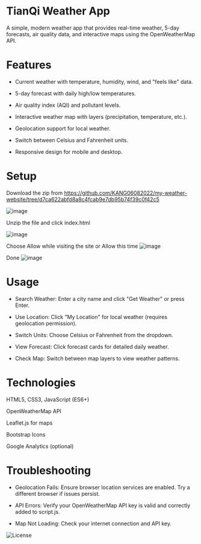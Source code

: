 # TianQi Weather App

A simple, modern weather app that provides real-time weather, 5-day forecasts, air quality data, and interactive maps using the OpenWeatherMap API.

# Features





- Current weather with temperature, humidity, wind, and "feels like" data.



- 5-day forecast with daily high/low temperatures.



- Air quality index (AQI) and pollutant levels.



- Interactive weather map with layers (precipitation, temperature, etc.).



- Geolocation support for local weather.



- Switch between Celsius and Fahrenheit units.



- Responsive design for mobile and desktop.

# Setup
Download the zip from https://github.com/KANG06082022/my-weather-website/tree/d7ca622abfd8a8c4fcab9e7db95b74f39c0f42c5

![image](https://github.com/user-attachments/assets/0dd1786a-40a4-42fb-917c-21ed16992588)


Unzip the file and click index.html

![image](https://github.com/user-attachments/assets/9fbcf08d-a455-451b-967c-9d11004b3f40)


Choose Allow while visiting the site or Allow this time
![image](https://github.com/user-attachments/assets/1231d528-6121-4227-9528-93f516a5aef5)

Done
![image](https://github.com/user-attachments/assets/ab92745e-0353-4774-86ff-2fe59f726ad6)




# Usage





- Search Weather: Enter a city name and click "Get Weather" or press Enter.



- Use Location: Click "My Location" for local weather (requires geolocation permission).



- Switch Units: Choose Celsius or Fahrenheit from the dropdown.



- View Forecast: Click forecast cards for detailed daily weather.



- Check Map: Switch between map layers to view weather patterns.



# Technologies





HTML5, CSS3, JavaScript (ES6+)



OpenWeatherMap API



Leaflet.js for maps



Bootstrap Icons



Google Analytics (optional)

# Troubleshooting





- Geolocation Fails: Ensure browser location services are enabled. Try a different browser if issues persist.



- API Errors: Verify your OpenWeatherMap API key is valid and correctly added to script.js.



- Map Not Loading: Check your internet connection and API key.

![License](https://img.shields.io/badge/license-MIT-blue.svg)
